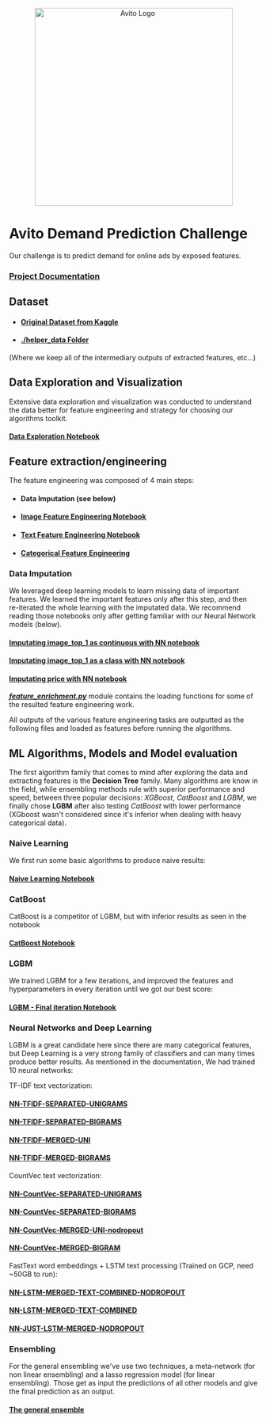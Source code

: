 
<p align="center"><img src="https://www.avito.ru/files/avito/company/logos/Logo-Avito.png" alt="Avito Logo" width="400px"/></p>

# Avito Demand Prediction Challenge
Our challenge is to predict demand for online ads by exposed features.

### [Project Documentation](./project_documentation.pdf)

## Dataset

* #### [Original Dataset from Kaggle](https://www.kaggle.com/c/avito-demand-prediction/data)
* #### [./helper_data Folder](https://drive.google.com/open?id=1GrepBq4JiV4LZ9lvslF8ygDzxrgg8WzD)
(Where we keep all of the intermediary outputs of extracted features, etc...)

## Data Exploration and Visualization

Extensive data exploration and visualization was conducted to understand the data better for feature engineering and strategy for choosing our algorithms toolkit.

#### [Data Exploration Notebook](./data_exploration.ipynb)

## Feature extraction/engineering

The feature engineering was composed of 4 main steps:
* #### Data Imputation (see below)
* #### [Image Feature Engineering Notebook](./feature_engineering/image_feature_engineering.ipynb)
* #### [Text Feature Engineering Notebook](./feature_engineering/nlp_feature_engineering.ipynb)
* #### [Categorical Feature Engineering](./feature_engineering/feature_enrichment.py)

### Data Imputation

We leveraged deep learning models to learn missing data of important features. We learned the important features only after this step, and then re-iterated the whole learning with the imputated data. We recommend reading those notebooks only after getting familiar with our Neural Network models (below).

#### [Imputating image_top_1 as continuous with NN notebook](./feature_engineering/NN-Stephan-LearnImageTop1-regression.ipynb)
#### [Imputating image_top_1 as a class with NN notebook](./feature_engineering/NN-Stephan-LearnImageTop1.ipynb)
#### [Imputating price with NN notebook](./feature_engineering/NN-Stephan-LearnPrice.ipynb)

***[feature_enrichment.py](./utils/feature_enrichment.py)*** module contains the loading functions for some of the resulted feature engineering work.

All outputs of the various feature engineering tasks are outputted as the following files and loaded as features before running the algorithms.

## ML Algorithms, Models and Model evaluation

The first algorithm family that comes to mind after exploring the data and extracting features is the **Decision Tree** family. Many algorithms are know in the field, while ensembling methods rule with superior performance and speed, between three popular decisions: *XGBoost*, *CatBoost* and *LGBM*, we finally chose **LGBM** after also testing *CatBoost* with lower performance (XGboost wasn't considered since it's inferior when dealing with heavy categorical data).

### Naive Learning

We first run some basic algorithms to produce naive results:

#### [Naive Learning Notebook](./algorithms/naive_learning.ipynb)

### CatBoost

CatBoost is a competitor of LGBM, but with inferior results as seen in the notebook

#### [CatBoost Notebook](./algorithms/catboost.ipynb)

### LGBM

We trained LGBM for a few iterations, and improved the features and hyperparameters in every iteration until we got our best score:

#### [LGBM - Final iteration Notebook](./algorithms/lgbm_final-0.2281.ipynb)

### Neural Networks and Deep Learning

LGBM is a great candidate here since there are many categorical features, but Deep Learning is a very strong family of classifiers and can many times produce better results.
As mentioned in the documentation, We had trained 10 neural networks:

TF-IDF text vectorization:

#### [NN-TFIDF-SEPARATED-UNIGRAMS](./NN/NN-Stephan-NN-TFIDF-SEPARATED-UNIGRAMS-nodropout.ipynb)

#### [NN-TFIDF-SEPARATED-BIGRAMS](./NN/NN-Stephan-NN-TFIDF-SEPARATED-BIGRAMS-nodropout.ipynb)

#### [NN-TFIDF-MERGED-UNI](./NN/NN-Stephan-NN-TFIDF-MERGED-UNI-nodropout.ipynb)

#### [NN-TFIDF-MERGED-BIGRAMS](./NN/NN-Stephan-NN-TFIDF-MERGED-BIGRAMS-nodropout.ipynb)

CountVec text vectorization:

#### [NN-CountVec-SEPARATED-UNIGRAMS](./NN/NN-Stephan-NN-CountVec-SEPARATED-UNIGRAMS-nodropout.ipynb)

#### [NN-CountVec-SEPARATED-BIGRAMS](./NN/NN-Stephan-NN-CountVec-SEPARATED-BIGRAMS-nodropout.ipynb)

#### [NN-CountVec-MERGED-UNI-nodropout](./NN/NN-Stephan-NN-CountVec-MERGED-UNI-nodropout.ipynb)

#### [NN-CountVec-MERGED-BIGRAM](./NN/NN-Stephan-NN-CountVec-MERGED-BIGRAMS-nodropout.ipynb)

FastText word embeddings + LSTM text processing (Trained on GCP, need ~50GB to run):

#### [NN-LSTM-MERGED-TEXT-COMBINED-NODROPOUT](./NN/NN-Stephan-LSTM-MERGED-TEXT-COMBINED-NODROPOUT.ipynb)

#### [NN-LSTM-MERGED-TEXT-COMBINED](./NN/NN-Stephan-LSTM-MERGED-TEXT-COMBINED.ipynb)

#### [NN-JUST-LSTM-MERGED-NODROPOUT](./NN/NN-Stephan-JUST-LSTM-MERGED-NODROPOUT.ipynb)


### Ensembling
For the general ensembling we've use two techniques, a meta-network (for non linear ensembling) and a lasso regression model (for linear ensembling). Those get as input the predictions of all other models and give the final prediction as an output.

#### [The general ensemble](./NN/NN-Stephan-Ensemble.ipynb)
